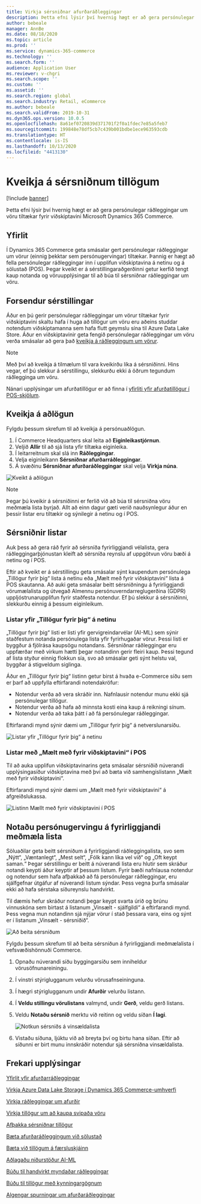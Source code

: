 ```yaml
---
title: Virkja sérsniðnar afurðaráðleggingar
description: Þetta efni lýsir því hvernig hægt er að gera persónulegar ráðleggingar um vöru tiltækar fyrir viðskiptavini Microsoft Dynamics 365 Commerce.
author: bebeale
manager: AnnBe
ms.date: 08/18/2020
ms.topic: article
ms.prod: ''
ms.service: dynamics-365-commerce
ms.technology: ''
ms.search.form: ''
audience: Application User
ms.reviewer: v-chgri
ms.search.scope: ''
ms.custom: ''
ms.assetid: ''
ms.search.region: global
ms.search.industry: Retail, eCommerce
ms.author: bebeale
ms.search.validFrom: 2019-10-31
ms.dyn365.ops.version: 10.0.5
ms.openlocfilehash: 8a61ef0720839d371701f2f0a1fdec7e85a5feb7
ms.sourcegitcommit: 199848e78df5cb7c439b001bdbe1ece963593cdb
ms.translationtype: HT
ms.contentlocale: is-IS
ms.lasthandoff: 10/13/2020
ms.locfileid: "4413130"
---
```

# <a name="enable-personalized-recommendations"></a>Kveikja á sérsniðnum tillögum

[!include [banner](includes/banner.md)]

Þetta efni lýsir því hvernig hægt er að gera persónulegar ráðleggingar um vöru tiltækar fyrir viðskiptavini Microsoft Dynamics 365 Commerce.

## <a name="overview"></a>Yfirlit

Í Dynamics 365 Commerce geta smásalar gert persónulegar ráðleggingar um vörur (einnig þekktar sem persónugervingar) tiltækar. Þannig er hægt að fella persónulegar ráðleggingar inn í upplifun viðskiptavina á netinu og á sölustað (POS). Þegar kveikt er á sérstillingaraðgerðinni getur kerfið tengt kaup notanda og vöruupplýsingar til að búa til sérsniðnar ráðleggingar um vöru.

## <a name="personalization-prerequisites"></a>Forsendur sérstillingar

Áður en þú gerir persónulegar ráðleggingar um vörur tiltækar fyrir viðskiptavini skaltu hafa í huga að tillögur um vöru eru aðeins studdar notendum viðskiptamanna sem hafa flutt geymslu sína til Azure Data Lake Store. Áður en viðskiptavinir geta fengið persónulegar ráðleggingar um vöru verða smásalar að gera það [kveikja á ráðleggingum um vörur](enable-product-recommendations.md).

> [!NOTE]
> Með því að kveikja á tilmælum til vara kveikirðu líka á sérsniðinni. Hins vegar, ef þú slekkur á sérstillingu, slekkurðu ekki á öðrum tegundum ráðlegginga um vöru.

Nánari upplýsingar um afurðatillögur er að finna í [yfirliti yfir afurðatillögur í POS-skjölum](product-recommendations.md).

## <a name="turn-on-personalization"></a>Kveikja á aðlögun

Fylgdu þessum skrefum til að kveikja á persónuaðlögun.

1. Í Commerce Headquarters skal leita að **Eiginleikastjórnun**.
1. Veljið **Allir** til að sjá lista yfir tiltæka eiginleika. 
1. Í leitarreitnum skal slá inn **Ráðleggingar**.
1. Velja eiginleikann **Sérsniðnar afurðarráðleggingar**.
1. Á svæðinu **Sérsniðnar afurðaráðleggingar** skal velja **Virkja núna**.

![Kveikt á aðlögun](./media/FeatureManagement_Personalized.PNG)

> [!NOTE]
> Þegar þú kveikir á sérsniðinni er ferlið við að búa til sérsniðna vöru meðmæla lista byrjað. Allt að einn dagur gæti verið nauðsynlegur áður en þessir listar eru tiltækir og sýnilegir á netinu og í POS.

## <a name="personalized-lists"></a>Sérsniðnir listar

Auk þess að gera ráð fyrir að sérsníða fyrirliggjandi vélalista, gera ráðleggingarþjónustan kleift að sérsníða reynslu af uppgötvun vöru bæði á netinu og í POS.

Eftir að kveikt er á sérstillingu geta smásalar sýnt kaupendum persónulega „Tillögur fyrir þig“ lista á netinu eða „Mælt með fyrir viðskiptavini“ lista á POS skautanna. Að auki geta smásalar beitt sérsniðningu á fyrirliggjandi vörumælalista og útvegað Almennu persónuverndarreglugerðina (GDPR) uppljóstrunarupplifun fyrir staðfesta notendur. Ef þú slekkur á sérsniðinni, slekkurðu einnig á þessum eiginleikum.

### <a name="online-picks-for-you-lists"></a>Listar yfir „Tillögur fyrir þig“ á netinu

„Tillögur fyrir þig“ listi er listi yfir gervigreindarvélar (AI-ML) sem sýnir staðfestum notanda persónulega lista yfir fyrirhugaðar vörur. Þessi listi er byggður á fjölrása kaupsögu notandans. Sérsniðnar ráðleggingar eru uppfærðar með virkum hætti þegar notandinn gerir fleiri kaup. Þessi tegund af lista styður einnig flokkun sía, svo að smásalar geti sýnt helstu val, byggðar á stigveldum siglinga.

Áður en „Tillögur fyrir þig“ listinn getur birst á hvaða e-Commerce síðu sem er þarf að uppfylla eftirfarandi notendakröfur:

- Notendur verða að vera skráðir inn. Nafnlausir notendur munu ekki sjá persónulegar tillögur.
- Notendur verða að hafa að minnsta kosti eina kaup á reikningi sínum.
- Notendur verða að taka þátt í að fá persónulegar ráðleggingar.

Eftirfarandi mynd sýnir dæmi um „Tillögur fyrir þig“ á netverslunarsíðu.

![Listar yfir „Tillögur fyrir þig“ á netinu](./media/picksforyou.png)

### <a name="recommended-for-customer-lists-at-the-pos"></a>Listar með „Mælt með fyrir viðskiptavini“ í POS

Til að auka upplifun viðskiptavinarins geta smásalar sérsniðið núverandi upplýsingasíður viðskiptavina með því að bæta við samhengislistann „Mælt með fyrir viðskiptavini“.

Eftirfarandi mynd sýnir dæmi um „Mælt með fyrir viðskiptavini“ á afgreiðslukassa.

![Listinn Mællt með fyrir viðskiptavini í POS](./media/picksonpos.png)

## <a name="apply-personalization-to-existing-recommendation-lists"></a>Notaðu persónugervingu á fyrirliggjandi meðmæla lista

Söluaðilar geta beitt sérsniðum á fyrirliggjandi ráðleggingalista, svo sem „Nýtt“, „Væntanlegt“, „Mest selt“, „Fólk kann líka vel við“ og „Oft keypt saman.“ Þegar sérstillingu er beitt á núverandi lista eru hlutir sem skráður notandi keypti áður keyptir af þessum listum. Fyrir bæði nafnlausa notendur og notendur sem hafa afþakkað að fá persónulegar ráðleggingar, eru sjálfgefnar útgáfur af núverandi listum sýndar. Þess vegna þurfa smásalar ekki að hafa sérstaka síðureynslu handvirkt.

Til dæmis hefur skráður notandi þegar keypt svarta úrið og brúnu vinnuskóna sem birtast á listanum „Vinsælt - sjálfgildi“ á eftirfarandi mynd. Þess vegna mun notandinn sjá nýjar vörur í stað þessara vara, eins og sýnt er í listanum „Vinsælt - sérsniðið“.

![Að beita sérsniðum](./media/applypersonalization.png)

Fylgdu þessum skrefum til að beita sérsniðun á fyrirliggjandi meðmælalista í vefsvæðishönnuði Commerce.

1. Opnaðu núverandi síðu byggingarsíðu sem inniheldur vörusöfnunareiningu.
1. Í vinstri stýriglugganum velurðu vörusafnseininguna.
1. Í hægri stýriglugganum undir **Afurðir** velurðu listann.
1. Í **Veldu stillingu vörulistans** valmynd, undir **Gerð**, veldu gerð listans.
1. Veldu **Notaðu sérsnið** merktu við reitinn og veldu síðan **Í lagi**.

    ![Notkun sérsniðs á vinsældalista](./media/ApplyPersonalizationToTrending.PNG)

1. Vistaðu síðuna, ljúktu við að breyta því og birtu hana síðan. Eftir að síðunni er birt munu innskráðir notendur sjá sérsniðna vinsældalista.

## <a name="additional-resources"></a>Frekari upplýsingar

[Yfirlit yfir afurðarráðleggingar](product-recommendations.md)

[Virkja Azure Data Lake Storage í Dynamics 365 Commerce-umhverfi](enable-adls-environment.md)

[Virkja ráðleggingar um afurðir](enable-product-recommendations.md)

[Virkja tillögur um að kaupa svipaða vöru](shop-similar-looks.md)

[Afþakka sérsniðnar tillögur](personalization-gdpr.md)

[Bæta afurðaráðleggingum við sölustað](product.md)

[Bæta við tillögum á færsluskjáinn](add-recommendations-control-pos-screen.md)

[Aðlagaðu niðurstöður AI-ML](modify-product-recommendation-results.md)

[Búðu til handvirkt myndaðar ráðleggingar](create-editorial-recommendation-lists.md)

[Búðu til tillögur með kynningargögnum](product-recommendations-demo-data.md)

[Algengar spurningar um afurðaráðleggingar](faq-recommendations.md)
